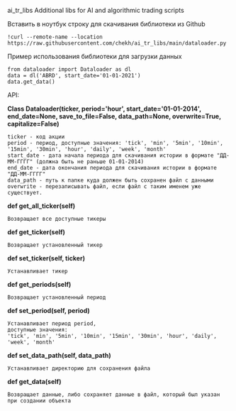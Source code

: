 ai_tr_libs
Additional libs for AI and algorithmic trading scripts


Вставить в ноутбук строку для скачивания библиотеки из Github
```
!curl --remote-name --location https://raw.githubusercontent.com/chekh/ai_tr_libs/main/dataloader.py
```

Пример использования библиотеки для загрузки данных
```
from dataloader import Dataloader as dl
data = dl('ABRD', start_date='01-01-2021')
data.get_data()
```

API:

**Class Dataloader(ticker, period='hour', start_date='01-01-2014', end_date=None, save_to_file=False, data_path=None, overwrite=True, capitalize=False)**

```
ticker - код акции 
period - период, доступные значения: 'tick', 'min', '5min', '10min', '15min', '30min', 'hour', 'daily', 'week', 'month'
start_date - дата начала периода для скачивания истории в формате "ДД-ММ-ГГГГ" (должна быть не раньше 01-01-2014)
end_date - дата окончания периода для скачивания истории в формате "ДД-ММ-ГГГГ"
data_path - путь к папке куда должен быть сохранен файл с данными
overwrite - перезаписывать файл, если файл с таким именем уже существует.
```

**def get_all_ticker(self)**
```
Возвращает все доступные тикеры 
```

**def get_ticker(self)**
```
Возвращает установленный тикер 
```

**def set_ticker(self, ticker)**
```
Устанавливает тикер
```

**def get_periods(self)**
```
Возвращает установленный период 
```

**def set_period(self, period)**
```
Устанавливает период period, 
доступные значения: 
'tick', 'min', '5min', '10min', '15min', '30min', 'hour', 'daily', 'week', 'month'
```

**def set_data_path(self, data_path)**
```
Устанавливает директорию для сохранения файла
```

**def get_data(self)**
```
Возвращает данные, либо сохраняет данные в файл, который был указан при создании объекта
```
